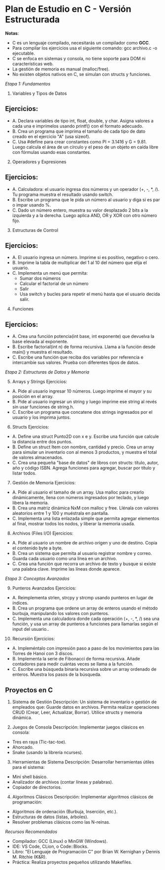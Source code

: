 # Plan de Estudio en C - Versión Estructurada

**Notas**:
- C es un lenguaje compilado, necesitarás un compilador como **GCC**.
- Para compilar los ejercicios usa el siguiente comando: gcc archivo.c -o ejecutable.
- C se enfoca en sistemas y consola, no tiene soporte para DOM ni características web.
- La gestión de memoria es manual (malloc/free).
- No existen objetos nativos en C, se simulan con structs y funciones.

*Etapa 1: Fundamentos*

1. Variables y Tipos de Datos
##  Ejercicios:
- A. Declara variables de tipo int, float, double, y char. Asigna valores a cada una e imprímelos usando printf() con el formato adecuado.
- B. Crea un programa que imprima el tamaño de cada tipo de dato creado en el ejercicio "A" (usa sizeof).
- C. Usa #define para crear constantes como PI = 3.1416 y G = 9.81. Luego calcula el área de un círculo y el peso de un objeto en caída libre con fórmulas usando esas constantes.

2. Operadores y Expresiones
##  Ejercicios: 
- A. Calculadora: el usuario ingresa dos números y un operador (+, -, *, /). Tu programa muestra el resultado usando switch.
- B. Escribe un programa que le pida un número al usuario y diga si es par o impar usando %.
- C. Dado un número entero, muestra su valor desplazado 2 bits a la izquierda y a la derecha. Luego aplica AND, OR y XOR con otro número fijo.

3. Estructuras de Control
##  Ejercicios:
- A. El usuario ingresa un número. Imprime si es positivo, negativo o cero.
- B. Imprime la tabla de multiplicar del 1 al 10 del número que elija el usuario.
- C. Implementa un menú que permita:
    * Sumar dos números
    * Calcular el factorial de un número
    * Salir
    * Usa switch y bucles para repetir el menú hasta que el usuario decida salir.

4. Funciones
##  Ejercicios:
- A. Crea una función potencia(int base, int exponente) que devuelva la base elevada al exponente.
- B. Escribe factorial(int n) de forma recursiva. Llama a la función desde main() y muestra el resultado.
- C. Escribe una función que reciba dos variables por referencia e intercambie sus valores. Prueba con diferentes tipos de datos.

*Etapa 2: Estructuras de Datos y Memoria*

5. Arrays y Strings
Ejercicios:
- A. Pide al usuario ingresar 10 números. Luego imprime el mayor y su posición en el array.
- B. Pide al usuario ingresar un string y luego imprime ese string al revés sin usar funciones de string.h.
- C. Escribe un programa que concatene dos strings ingresados por el usuario y los imprima juntos.

6. Structs
Ejercicios:
- A. Define una struct Punto2D con x e y. Escribe una función que calcule la distancia entre dos puntos.
- B. Define un struct Item con nombre, cantidad y precio. Crea un array para simular un inventario con al menos 3 productos, y muestra el total de valores      almacenados.
- C. Crea una pequeña "base de datos" de libros con structs: título, autor, año y código ISBN. Agrega funciones para agregar, buscar por título y listar todos.

7. Gestión de Memoria
Ejercicios:
- A. Pide al usuario el tamaño de un array. Usa malloc para crearlo dinámicamente, llena con números ingresados por teclado, y luego libera la memoria.
- B. Crea una matriz dinámica NxM con malloc y free. Llénala con valores aleatorios entre 1 y 100 y muéstrala en pantalla.
- C. Implementa una lista enlazada simple que permita agregar elementos al final, mostrar todos los nodos, y liberar la memoria usada.


8. Archivos (Files I/O)
Ejercicios:
- A. Pide al usuario un nombre de archivo origen y uno de destino. Copia el contenido byte a byte.
- B. Crea un sistema que permita al usuario registrar nombre y correo. Guarda cada usuario como una línea en un archivo.
- C. Crea una función que recorra un archivo de texto y busque si existe una palabra clave. Imprime las líneas donde aparece.

*Etapa 3: Conceptos Avanzados*

9. Punteros Avanzados
Ejercicios:
- A. Reimplementa strlen, strcpy y strcmp usando punteros en lugar de índices.
- B. Crea un programa que ordene un array de enteros usando el método burbuja, manipulando los valores con punteros.
- C. Implementa una calculadora donde cada operación (+, -, *, /) sea una función, y usa un array de punteros a funciones para llamarlas según el input del usuario..

10. Recursión
Ejercicios:
- A. Impleméntalo con impresión paso a paso de los movimientos para las Torres de Hanoi con 3 discos.
- B. Implementa la serie de Fibonacci de forma recursiva. Añade contadores para medir cuántas veces se llama a la función.
- C. Escribe una búsqueda binaria recursiva sobre un array ordenado de enteros. Muestra los pasos de la búsqueda.

##  Proyectos en C
1. Sistema de Gestión
Descripción: Un sistema de inventario o gestión de empleados que:
Guarde datos en archivos.
Permita realizar operaciones CRUD (Crear, Leer, Actualizar, Borrar).
Utilice structs y memoria dinámica.

2. Juegos de Consola
Descripción: Implementar juegos clásicos en consola:
- Tres en raya (Tic-tac-toe).
- Ahorcado.
- Snake (usando la librería ncurses).

3. Herramientas de Sistema
Descripción: Desarrollar herramientas útiles para el sistema:
- Mini shell básico.
- Analizador de archivos (contar líneas y palabras).
- Copiador de directorios.

4. Algoritmos Clásicos
Descripción: Implementar algoritmos clásicos de programación:
- Algoritmos de ordenación (Burbuja, Inserción, etc.).
- Estructuras de datos (listas, árboles).
- Resolver problemas clásicos como las N-reinas.

*Recursos Recomendados*
- Compilador: GCC (Linux) o MinGW (Windows).
- IDE: VS Code, CLion, o Code::Blocks.
- Libro: "El Lenguaje de Programación C" por Brian W. Kernighan y Dennis M. Ritchie (K&R).
- Práctica: Realiza proyectos pequeños utilizando Makefiles.